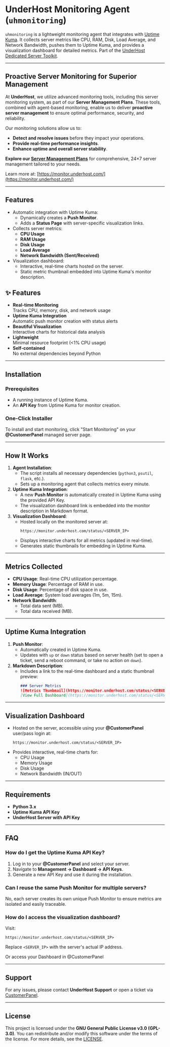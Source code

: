 # UnderHost Monitoring Agent (`uhmonitoring`)

`uhmonitoring` is a lightweight monitoring agent that integrates with [Uptime Kuma](https://github.com/louislam/uptime-kuma). It collects server metrics like CPU, RAM, Disk, Load Average, and Network Bandwidth, pushes them to Uptime Kuma, and provides a visualization dashboard for detailed metrics.  Part of the [UnderHost Dedicated Server Toolkit](https://underhost.com/servers.php).

---

## Proactive Server Monitoring for Superior Management

At **UnderHost**, we utilize advanced monitoring tools, including this server monitoring system, as part of our **Server Management Plans**. These tools, combined with agent-based monitoring, enable us to deliver **proactive server management** to ensure optimal performance, security, and reliability.

Our monitoring solutions allow us to:
- **Detect and resolve issues** before they impact your operations.
- **Provide real-time performance insights**.
- **Enhance uptime and overall server stability**.

**Explore our [Server Management Plans](https://customerpanel.ca/client/store/server-management)** for comprehensive, 24×7 server management tailored to your needs.

Learn more at: [https://monitor.underhost.com/](https://monitor.underhost.com/)

---

## Features
- Automatic integration with Uptime Kuma:
  - Dynamically creates a **Push Monitor**.
  - Adds a **Status Page** with server-specific visualization links.
- Collects server metrics:
  - **CPU Usage**
  - **RAM Usage**
  - **Disk Usage**
  - **Load Average**
  - **Network Bandwidth (Sent/Received)**
- Visualization dashboard:
  - Interactive, real-time charts hosted on the server.
  - Static metric thumbnail embedded into Uptime Kuma's monitor description.

## ✨ Features

- **Real-time Monitoring**  
  Tracks CPU, memory, disk, and network usage
- **Uptime Kuma Integration**  
  Automatic push monitor creation with status alerts
- **Beautiful Visualization**  
  Interactive charts for historical data analysis
- **Lightweight**  
  Minimal resource footprint (<1% CPU usage)
- **Self-contained**  
  No external dependencies beyond Python


---

## Installation

### Prerequisites
- A running instance of Uptime Kuma.
- An **API Key** from Uptime Kuma for monitor creation.

### One-Click Installer
To install and start monitoring, click "Start Monitoring" on your **@CustomerPanel** managed server page.

---

## How It Works
1. **Agent Installation**:
   - The script installs all necessary dependencies (`python3`, `psutil`, `flask`, etc.).
   - Sets up a monitoring agent that collects metrics every minute.
2. **Uptime Kuma Integration**:
   - A new **Push Monitor** is automatically created in Uptime Kuma using the provided API Key.
   - The visualization dashboard link is embedded into the monitor description in Markdown format.
3. **Visualization Dashboard**:
   - Hosted locally on the monitored server at:
     ```
     https://monitor.underhost.com/status/<SERVER_IP>
     ```
   - Displays interactive charts for all metrics (updated in real-time).
   - Generates static thumbnails for embedding in Uptime Kuma.

---

## Metrics Collected
- **CPU Usage**: Real-time CPU utilization percentage.
- **Memory Usage**: Percentage of RAM in use.
- **Disk Usage**: Percentage of disk space in use.
- **Load Average**: System load averages (1m, 5m, 15m).
- **Network Bandwidth**:
  - Total data sent (MB).
  - Total data received (MB).

---

## Uptime Kuma Integration
1. **Push Monitor**:
   - Automatically created in Uptime Kuma.
   - Updates with `up` or `down` status based on server health (set to open a ticket, send a reboot command, or take no action on `down`).
2. **Markdown Description**:
   - Includes a link to the real-time dashboard and a static thumbnail preview:
     ```markdown
     ### Server Metrics
     ![Metrics Thumbnail](https://monitor.underhost.com/status/<SERVER_IP>/thumbnail.png)
     [View Full Dashboard](https://monitor.underhost.com/status/<SERVER_IP>)
     ```

---

## Visualization Dashboard
- Hosted on the server, accessible using your **@CustomerPanel** user/pass login at:
  ```
  https://monitor.underhost.com/status/<SERVER_IP>
  ```
- Provides interactive, real-time charts for:
  - CPU Usage
  - Memory Usage
  - Disk Usage
  - Network Bandwidth (IN/OUT)

---

## Requirements
- **Python 3.x**
- **Uptime Kuma API Key**
- **UnderHost Server with API Key**

---

## FAQ

### How do I get the Uptime Kuma API Key?
1. Log in to your **@CustomerPanel** and select your server.
2. Navigate to **Management → Dashboard → API Keys**.
3. Generate a new API Key and use it during the installation.

### Can I reuse the same Push Monitor for multiple servers?
No, each server creates its own unique Push Monitor to ensure metrics are isolated and easily traceable.

### How do I access the visualization dashboard?
Visit:
```
https://monitor.underhost.com/status/<SERVER_IP>
```
Replace `<SERVER_IP>` with the server's actual IP address.

Or access your Dashboard in @CustomerPanel

---

## Support
For any issues, please contact **UnderHost Support** or open a ticket via [CustomerPanel](https://customerpanel.ca/client/clientarea.php).

---

## License
This project is licensed under the **GNU General Public License v3.0 (GPL-3.0)**. You can redistribute and/or modify this software under the terms of the license. For more details, see the [LICENSE](https://www.gnu.org/licenses/gpl-3.0.html).
